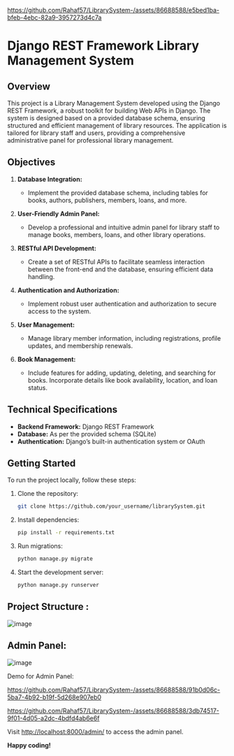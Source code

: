 
https://github.com/Rahaf57/LibrarySystem-/assets/86688588/e5bed1ba-bfeb-4ebc-82a9-3957273d4c7a
# Django REST Framework Library Management System

## Overview

This project is a Library Management System developed using the Django REST Framework, a robust toolkit for building Web APIs in Django. The system is designed based on a provided database schema, ensuring structured and efficient management of library resources. The application is tailored for library staff and users, providing a comprehensive administrative panel for professional library management.

## Objectives

1. **Database Integration:**
   - Implement the provided database schema, including tables for books, authors, publishers, members, loans, and more.

2. **User-Friendly Admin Panel:**
   - Develop a professional and intuitive admin panel for library staff to manage books, members, loans, and other library operations.

3. **RESTful API Development:**
   - Create a set of RESTful APIs to facilitate seamless interaction between the front-end and the database, ensuring efficient data handling.

4. **Authentication and Authorization:**
   - Implement robust user authentication and authorization to secure access to the system.

5. **User Management:**
   - Manage library member information, including registrations, profile updates, and membership renewals.

6. **Book Management:**
   - Include features for adding, updating, deleting, and searching for books. Incorporate details like book availability, location, and loan status.



## Technical Specifications

- **Backend Framework:** Django REST Framework
- **Database:** As per the provided schema (SQLite)
- **Authentication:** Django’s built-in authentication system or OAuth

## Getting Started

To run the project locally, follow these steps:

1. Clone the repository:
   ```bash
   git clone https://github.com/your_username/librarySystem.git
   ```

2. Install dependencies:
   ```bash
   pip install -r requirements.txt
   ```

3. Run migrations:
   ```bash
   python manage.py migrate
   ```

4. Start the development server:
   ```bash
   python manage.py runserver
   ```

## Project Structure :
![image](https://github.com/Rahaf57/LibrarySystem-/assets/86688588/2b388985-05df-49dd-8985-e4f110a44c77)


## Admin Panel:
![image](https://github.com/Rahaf57/LibrarySystem-/assets/86688588/2835c595-7963-49ca-a139-d2886ce98d5e)

Demo for Admin Panel:

https://github.com/Rahaf57/LibrarySystem-/assets/86688588/91b0d06c-5ba7-4b92-b19f-5d268e907eb0



https://github.com/Rahaf57/LibrarySystem-/assets/86688588/3db74517-9f01-4d05-a2dc-4bdfd4ab6e6f




Visit [http://localhost:8000/admin/](http://localhost:8000/admin/) to access the admin panel.



**Happy coding!**
